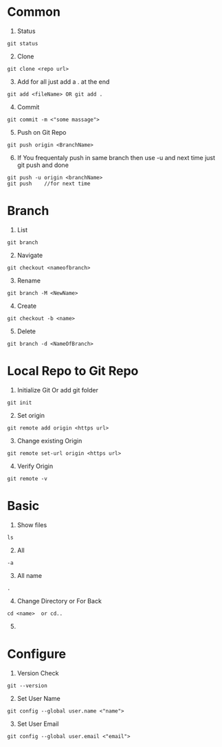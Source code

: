 # Common
1. Status
```
git status
```
2. Clone
```
git clone <repo url>
```
3. Add for all just add a . at the end
```
git add <fileName> OR git add .
```
4. Commit
```
git commit -m <"some massage">
```
5. Push on Git Repo
```
git push origin <BranchName>
```
6. If You frequentaly push in same branch then use -u and next time just git push and done
```
git push -u origin <branchName>
git push    //for next time
```

# Branch 
1. List
```
git branch
```
2. Navigate
```
git checkout <nameofbranch>
```
3. Rename
```
git branch -M <NewName>
```
4. Create
```
git checkout -b <name>
```
5. Delete
```
git branch -d <NameOfBranch>
```
# Local Repo to Git Repo
1. Initialize Git Or add git folder
```
git init
```
2. Set origin
```
git remote add origin <https url>
```
3. Change existing Origin
```
git remote set-url origin <https url>
```
4. Verify Origin
```
git remote -v
```

# Basic
1. Show files
```
ls
```
2. All
```
-a
```
3. All name
```
.
```
4. Change Directory or For Back
```
cd <name>  or cd..
```
5. 

# Configure
1. Version Check
```
git --version
```
2. Set User Name
```
git config --global user.name <"name">
```
3. Set User Email
```
git config --global user.email <"email">
```